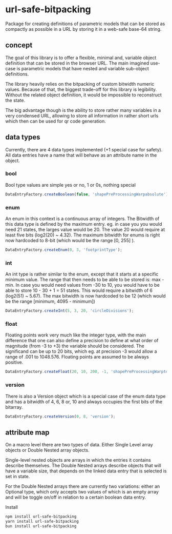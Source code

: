 # url-safe-bitpacking

Package for creating definitions of parametric models that can be stored as compactly as possible in a URL by storing it in a web-safe base-64 string.

## concept

The goal of this library is to offer a flexible, minimal and, variable object definition that can be stored in the browser URL. The main imagined use-case is parametric models that have nested and variable sub-object definitions.

The library heavily relies on the bitpacking of custom bitwidth numeric values. Because of that, the biggest trade-off for this library is legibility. Without the related object definition, it would be impossible to reconstruct the state.

The big advantage though is the ability to store rather many variables in a very condensed URL, allowing to store all information in rather short urls which then can be used for qr code generation.

## data types

Currently, there are 4 data types implemented (+1 special case for safety). All data entries have a name that will behave as an attribute name in the object.

### bool

Bool type values are simple yes or no, 1 or 0s, nothing special

```typescript
DataEntryFactory.createBoolean(false, 'shapePreProcessingWarpabsolute');
```

### enum

An enum in this context is a continuous array of integers. The Bitwidth of this data type is defined by the maximum entry. eg. in case you you would need 21 states, the larges value would be 20. The value 20 would require at least five bits (log2(20) ~ 4.32). The maximum bitwidth for enums is right now hardcoded to 8-bit (which would be the range [0, 255] ).

```typescript
DataEntryFactory.createEnum(0, 3, 'footprintType');
```

### int

An int type is rather similar to the enum, except that it starts at a specific minimum value. The range that then needs to be able to be stored is: max - min. In case you would need values from -30 to 10, you would have to be able to store 10 - 30 + 1 = 51 states. This would require a bitwidth of 6 (log2(51) ~ 5.67). The max bitwidth is now hardcoded to be 12 (which would be the range [minimum, 4095 - minimum])

```typescript
DataEntryFactory.createInt(5, 3, 20, 'circleDivisions');
```

### float

Floating points work very much like the integer type, with the main difference that one can also define a precision to define at what order of magnitude (from -3 to +3) the variable should be considered. The significand can be up to 20 bits, which eg. at precision -3 would allow a range of .001 to 1048.576. Floating points are assumed to be always positive.

```typescript
DataEntryFactory.createFloat(20, 10, 200, -1, 'shapePreProcessingWarptotal');
```

### version

There is also a Version object which is a special case of the enum data type and has a bitwidth of 4, 6, 8 or, 10 and always occupies the first bits of the bitarray.

```typescript
DataEntryFactory.createVersion(0, 8, 'version');
```

## attribute map

On a macro level there are two types of data. Either Single Level array objects or Double Nested array objects.

Single-level nested objects are arrays in which the entries it contains describe themselves. The Double Nested arrays describe objects that will have a variable size, that depends on the linked data entry that is selected is set in state.

For the Double Nested arrays there are currently two variations: either an Optional type, which only accepts two values of which is an empty array and will be toggle on/off in relation to a certain boolean data entry.

Install

```bash
npm install url-safe-bitpacking
yarn install url-safe-bitpacking
bun install url-safe-bitpacking
```
